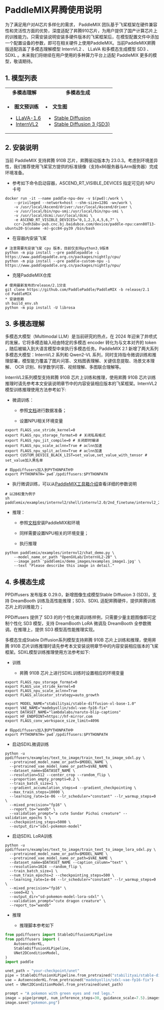 # PaddleMIX昇腾使用说明

为了满足用户对AI芯片多样化的需求， PaddleMIX 团队基于飞桨框架在硬件兼容性和灵活性方面的优势，深度适配了昇腾910芯片，为用户提供了国产计算芯片上的训推能力。只需安装说明安装多硬件版本的飞桨框架后，在模型配置文件中添加一个配置设备的参数，即可在相关硬件上使用PaddleMIX。当前PaddleMIX昇腾版适配涵盖了多模态理解模型 InternVL2 、 LLaVA 和多模态生成模型 SD3 、 SDXL 。未来我们将继续在用户使用的多种算力平台上适配 PaddleMIX 更多的模型，敬请期待。

## 1. 模型列表
<table align="center">
  <tbody>
    <tr align="center" valign="center">
      <td>
        <b>多模态理解</b>
      </td>
      <td>
        <b>多模态生成</b>
      </td>
    </tr>
    <tr valign="top">
      <td>
        <ul>
        </ul>
          <li><b>图文预训练</b></li>
        <ul>
            <li><a href="../../paddlemix/examples/llava">LLaVA-1.6</a></li>
            <li><a href="../../paddlemix/examples/internvl2">InternVL2</a></li>
      </ul>
      </td>
      <td>
        <ul>
        </ul>
          <li><b>文生图</b></li>
        <ul>
           <li><a href="../../ppdiffusers/examples/stable_diffusion">Stable Diffusion</a></li>
           <li><a href="../../ppdiffusers/examples/dreambooth/README_sd3.md">Stable Diffusion 3 (SD3)</a></li>
        </ul>
      </td>
    </tr>
  </tbody>
</table>

## 2. 安装说明

当前 PaddleMIX 支持昇腾 910B 芯片，昇腾驱动版本为 23.0.3。考虑到环境差异性，我们推荐使用飞桨官方提供的标准镜像（支持x86服务器与Arm服务器）完成环境准备。

* 参考如下命令启动容器，ASCEND_RT_VISIBLE_DEVICES 指定可见的 NPU 卡号

```shell
docker run -it --name paddle-npu-dev -v $(pwd):/work \
    --privileged --network=host --shm-size=128G -w=/work \
    -v /usr/local/Ascend/driver:/usr/local/Ascend/driver \
    -v /usr/local/bin/npu-smi:/usr/local/bin/npu-smi \
    -v /usr/local/dcmi:/usr/local/dcmi \
    -e ASCEND_RT_VISIBLE_DEVICES="0,1,2,3,4,5,6,7" \
    ccr-2vdh3abv-pub.cnc.bj.baidubce.com/device/paddle-npu:cann80T13-ubuntu20-$(uname -m)-gcc84-py39 /bin/bash
```

* 在容器内安装飞桨

```shell
# 注意需要先安装飞桨 cpu 版本，目前仅支持python3.9版本
python -m pip install --pre paddlepaddle -i https://www.paddlepaddle.org.cn/packages/nightly/cpu/
python -m pip install --pre paddle-custom-npu -i https://www.paddlepaddle.org.cn/packages/nightly/npu/
```

* 克隆PaddleMIX仓库

```shell
# 使用最新发布的release/2.1分支
git clone https://github.com/PaddlePaddle/PaddleMIX -b release/2.1
cd PaddleMIX
* 安装依赖
sh build_env.sh
python -m pip install -U librosa
```

## 3. 多模态理解

多模态大模型（Multimodal LLM）是当前研究的热点，在 2024 年迎来了井喷式的发展，它将多模态输入经由特定的多模态 encoder 转化为与文本对齐的 token ，随后被输入到大语言模型中来执行多模态任务。PaddleMIX 2.1 新增了两大系列多模态大模型：InternVL2 系列和 Qwen2-VL 系列，同时支持指令微调训练和推理部署，模型能力覆盖了图片问答、文档图表理解、关键信息提取、场景文本理解、 OCR 识别、科学数学问答、视频理解、多图联合理解等。

InternVL2系列模型支持昇腾 910B 芯片上训练和推理，使用昇腾 910B 芯片训练推理时请先参考本文安装说明章节中的内容安装相应版本的飞桨框架。InternVL2模型训练推理使用方法参考如下:

* 微调训练：

  * 参照[文档](../../paddlemix/examples/internvl2)进行数据准备；

  * 设置NPU相关环境变量

```shell
export FLAGS_use_stride_kernel=0
export FLAGS_npu_storage_format=0 # 关闭私有格式
export FLAGS_npu_jit_compile=0 # 关闭即时编译
export FLAGS_npu_scale_aclnn=True # aclnn加速
export FLAGS_npu_split_aclnn=True # aclnn加速
export CUSTOM_DEVICE_BLACK_LIST=set_value,set_value_with_tensor # set_value加入黑名单

# 将ppdiffusers加入到PYTHONPATH中
export PYTHONPATH=`pwd`/ppdiffusers:$PYTHONPATH
```

  * 执行微调训练，可以从[PaddleMIX工具箱介绍](../..//paddlemix/tools/README.md)查看详细的参数说明

```shell
# 以2B权重为例子
sh paddlemix/examples/internvl2/shell/internvl2.0/2nd_finetune/internvl2_2b_internlm2_1_8b_dynamic_res_2nd_finetune_full.sh
```

* 推理：

  * 参照[文档](../../paddlemix/examples/internvl2)安装PaddleMIX和环境

  * 同样需要设置NPU相关的环境变量；

  * 执行推理

```shell
python paddlemix/examples/internvl2/chat_demo.py \
    --model_name_or_path "OpenGVLab/InternVL2-2B" \
    --image_path 'paddlemix/demo_images/examples_image1.jpg' \
    --text "Please describe this image in detail."
```

## 4. 多模态生成

PPDiffusers 发布版本 0.29.0，新增图像生成模型Stable Diffusion 3 (SD3)，支持 DreamBooth 训练及高性能推理；SD3、SDXL 适配昇腾硬件，提供昇腾训练芯片上的训推能力；

PPDiffusers 提供了 SD3 的的个性化微调训练样例，只需要少量主题图像即可定制个性化 SD3 模型，支持 DreamBooth LoRA 微调及 DreamBooth 全参数微调。在推理上，提供 SD3 模型高性能推理实现。

多模态生成Stable Diffusion系列模型支持昇腾 910B 芯片上训练和推理，使用昇腾 910B 芯片训练推理时请先参考本文安装说明章节中的内容安装相应版本的飞桨框架。SDXL模型训练推理使用方法参考如下:

* 训练

  * 昇腾 910B 芯片上进行SDXL训练时设置相应的环境变量

```shell
export FLAGS_npu_storage_format=0
export FLAGS_use_stride_kernel=0
export FLAGS_npu_scale_aclnn=True
export FLAGS_allocator_strategy=auto_growth

export MODEL_NAME="stabilityai/stable-diffusion-xl-base-1.0"
export VAE_NAME="madebyollin/sdxl-vae-fp16-fix"
export DATASET_NAME="lambdalabs/naruto-blip-captions"
export HF_ENDPOINT=https://hf-mirror.com
export FLAGS_conv_workspace_size_limit=4096

# 将ppdiffusers加入到PYTHONPATH中
export PYTHONPATH=`pwd`/ppdiffusers:$PYTHONPATH
```

  * 启动SDXL微调训练

```shell
python -u ppdiffusers/examples/text_to_image/train_text_to_image_sdxl.py \
  --pretrained_model_name_or_path=$MODEL_NAME \
  --pretrained_vae_model_name_or_path=$VAE_NAME \
  --dataset_name=$DATASET_NAME \
  --resolution=512 --center_crop --random_flip \
  --proportion_empty_prompts=0.2 \
  --train_batch_size=1 \
  --gradient_accumulation_steps=4 --gradient_checkpointing \
  --max_train_steps=10000 \
  --learning_rate=1e-06 --lr_scheduler="constant" --lr_warmup_steps=0 \
  --mixed_precision="fp16" \
  --report_to="wandb" \
  --validation_prompt="a cute Sundar Pichai creature" --validation_epochs 5 \
  --checkpointing_steps=5000 \
  --output_dir="sdxl-pokemon-model"
```

  * 启动SDXL LoRA训练

```shell
python -u ppdiffusers/examples/text_to_image/train_text_to_image_lora_sdxl.py \
  --pretrained_model_name_or_path=$MODEL_NAME \
  --pretrained_vae_model_name_or_path=$VAE_NAME \
  --dataset_name=$DATASET_NAME --caption_column="text" \
  --resolution=1024 --random_flip \
  --train_batch_size=1 \
  --num_train_epochs=2 --checkpointing_steps=500 \
  --learning_rate=1e-04 --lr_scheduler="constant" --lr_warmup_steps=0 \
  --mixed_precision="fp16" \
  --seed=42 \
  --output_dir="sd-pokemon-model-lora-sdxl" \
  --validation_prompt="cute dragon creature" \
  --report_to="wandb"
```

* 推理

  * 推理脚本参考如下

```python
from ppdiffusers import StableDiffusionXLPipeline
from ppdiffusers import (
    AutoencoderKL,
    StableDiffusionXLPipeline,
    UNet2DConditionModel,
)
import paddle

unet_path = "your-checkpoint/unet"
pipe = StableDiffusionXLPipeline.from_pretrained("stabilityai/stable-diffusion-xl-base-1.0", paddle_dtype=paddle.float16)
vae = AutoencoderKL.from_pretrained("madebyollin/sdxl-vae-fp16-fix")
unet = UNet2DConditionModel.from_pretrained(unet_path)

prompt = "A pokemon with green eyes and red legs."
image = pipe(prompt, num_inference_steps=30, guidance_scale=7.5).images[0]
image.save("pokemon.png")
```
